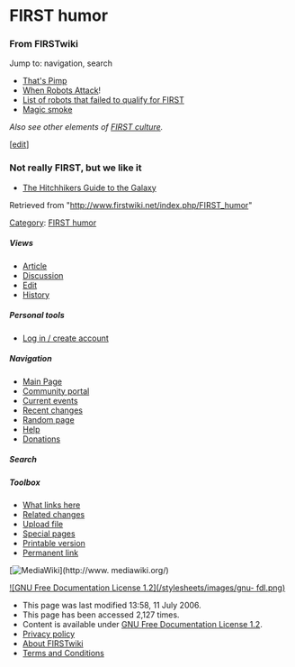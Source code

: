 # FIRST humor

### From FIRSTwiki

Jump to: navigation, search

  * [That's Pimp](/index.php/That%27s_Pimp "That's Pimp" )
  * [When Robots Attack](/index.php/When_Robots_Attack "When Robots Attack" )! 
  * [List of robots that failed to qualify for FIRST](/index.php/List_of_robots_that_failed_to_qualify_for_FIRST "List of robots that failed to qualify for FIRST" )
  * [Magic smoke](/index.php/Magic_smoke "Magic smoke" )

_Also see other elements of [FIRST culture](/index.php/FIRST_culture "FIRST
culture" )._

[[edit](/index.php?title=FIRST_humor&action=edit&section=1 "Edit section: Not
really FIRST, but we like it" )]

### Not really FIRST, but we like it

  * [The Hitchhikers Guide to the Galaxy](/index.php/The_Hitchhikers_Guide_to_the_Galaxy "The Hitchhikers Guide to the Galaxy" )

Retrieved from "<http://www.firstwiki.net/index.php/FIRST_humor>"

[Category](/index.php?title=Special:Categories&article=FIRST_humor
"Special:Categories" ): [FIRST humor](/index.php/Category:FIRST_humor
"Category:FIRST humor" )

##### Views

  * [Article](/index.php/FIRST_humor)
  * [Discussion](/index.php/Talk:FIRST_humor)
  * [Edit](/index.php?title=FIRST_humor&action=edit)
  * [History](/index.php?title=FIRST_humor&action=history)

##### Personal tools

  * [Log in / create account](/index.php?title=Special:Userlogin&returnto=FIRST_humor)

[](/index.php/Main_Page "Main Page" )

##### Navigation

  * [Main Page](/index.php/Main_Page)
  * [Community portal](/index.php/FIRSTwiki:Community_portal)
  * [Current events](/index.php/Current_events)
  * [Recent changes](/index.php/Special:Recentchanges)
  * [Random page](/index.php/Special:Random)
  * [Help](/index.php/FIRSTwiki:Help)
  * [Donations](/index.php/FIRSTwiki:Site_support)

##### Search



##### Toolbox

  * [What links here](/index.php/Special:Whatlinkshere/FIRST_humor)
  * [Related changes](/index.php/Special:Recentchangeslinked/FIRST_humor)
  * [Upload file](/index.php/Special:Upload)
  * [Special pages](/index.php/Special:Specialpages)
  * [Printable version](/index.php?title=FIRST_humor&printable=yes)
  * [Permanent link](/index.php?title=FIRST_humor&oldid=48701)

[![MediaWiki](/skins/common/images/poweredby_mediawiki_88x31.png)](http://www.
mediawiki.org/)

[![GNU Free Documentation License 1.2](/stylesheets/images/gnu-
fdl.png)](http://www.gnu.org/copyleft/fdl.html)

  * This page was last modified 13:58, 11 July 2006.
  * This page has been accessed 2,127 times.
  * Content is available under [GNU Free Documentation License 1.2](http://www.gnu.org/copyleft/fdl.html "http://www.gnu.org/copyleft/fdl.html" ).
  * [Privacy policy](/index.php/FIRSTwiki:Privacy_policy "FIRSTwiki:Privacy policy" )
  * [About FIRSTwiki](/index.php/FIRSTwiki:About "FIRSTwiki:About" )
  * [Terms and Conditions](/index.php/FIRSTwiki:Terms_and_conditions "FIRSTwiki:Terms and conditions" )

